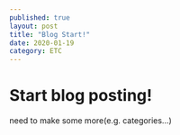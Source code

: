 ```yaml
---
published: true
layout: post
title: "Blog Start!"
date: 2020-01-19
category: ETC
---
```

# Start blog posting!
need to make some more(e.g. categories...)
